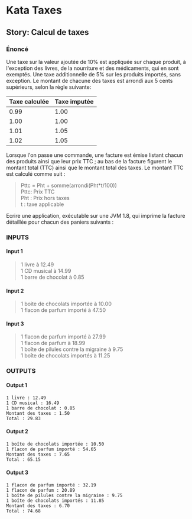 # Kata Taxes

## Story: Calcul de taxes

### Énoncé
Une taxe sur la valeur ajoutée de 10% est appliquée sur chaque produit, à l'exception des livres, de la nourriture et 
des médicaments, qui en sont exemptés. Une taxe additionnelle de 5% sur les produits importés, sans exception.
Le montant de chacune des taxes est arrondi aux 5 cents supérieurs, selon la règle suivante:

| Taxe calculée | Taxe imputée |
|---------------|--------------|
| 0.99 | 1.00 |
| 1.00 | 1.00 |
| 1.01 | 1.05 |
| 1.02 | 1.05 |

Lorsque l'on passe une commande, une facture est émise listant chacun des produits ainsi que leur prix TTC ; au bas de 
la facture figurent le montant total (TTC) ainsi que le montant total des taxes.
Le montant TTC est calculé comme suit :

> Pttc = Pht + somme(arrondi(Pht*t/100)) \
> Pttc: Prix TTC \
> Pht : Prix hors taxes \
> t : taxe applicable
> 
Ecrire une application, exécutable sur une JVM 1.8, qui imprime la facture détaillée pour chacun des paniers suivants :

### INPUTS

#### Input 1
> 1 livre à 12.49 \
> 1 CD musical à 14.99 \
> 1 barre de chocolat à 0.85

#### Input 2
> 1 boite de chocolats importée à 10.00 \
> 1 flacon de parfum importé à 47.50

#### Input 3
> 1 flacon de parfum importé à 27.99 \
> 1 flacon de parfum à 18.99 \
> 1 boîte de pilules contre la migraine à 9.75 \
> 1 boîte de chocolats importés à 11.25

### OUTPUTS

#### Output 1
```
1 livre : 12.49
1 CD musical : 16.49
1 barre de chocolat : 0.85
Montant des taxes : 1.50
Total : 29.83
```

#### Output 2
```
1 boîte de chocolats importée : 10.50
1 flacon de parfum importé : 54.65
Montant des taxes : 7.65
Total : 65.15
```

#### Output 3
```
1 flacon de parfum importé : 32.19
1 flacon de parfum : 20.89
1 boîte de pilules contre la migraine : 9.75
1 boîte de chocolats importés : 11.85
Montant des taxes : 6.70
Total : 74.68
```